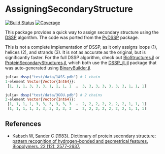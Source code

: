 # AssigningSecondaryStructure

[![Build Status](https://github.com/MurrellGroup/AssigningSecondaryStructure.jl/actions/workflows/CI.yml/badge.svg?branch=main)](https://github.com/MurrellGroup/AssigningSecondaryStructure.jl/actions/workflows/CI.yml?query=branch%3Amain)
[![Coverage](https://codecov.io/gh/MurrellGroup/AssigningSecondaryStructure.jl/branch/main/graph/badge.svg)](https://codecov.io/gh/MurrellGroup/AssigningSecondaryStructure.jl)

This package provides a quick way to assign secondary structure using the [DSSP](https://swift.cmbi.umcn.nl/gv/dssp/) algorithm. The code was ported from the [PyDSSP](https://github.com/ShintaroMinami/PyDSSP) package.

This is not a complete implementation of DSSP, as it only assigns loops (1), helices (2), and strands (3). It is not as accurate as the original, but is significantly faster. For the full DSSP algorithm, check out [BioStructures.jl](https://github.com/BioJulia/BioStructures.jl) or [ProteinSecondaryStructures.jl](https://github.com/m3g/ProteinSecondaryStructures.jl), which both use the [DSSP_jll.jl](https://docs.juliahub.com/General/DSSP_jll/stable/) package that was auto-generated using [BinaryBuilder.jl](https://github.com/JuliaPackaging/BinaryBuilder.jl). 

```julia
julia> dssp("test/data/1ASS.pdb") # 1 chain
1-element Vector{Vector{Int64}}:
 [1, 1, 1, 3, 3, 3, 1, 1, 1, 1  …  3, 3, 3, 3, 3, 3, 3, 1, 1, 1]

julia> dssp("test/data/3GOU.pdb") # 2 chains
2-element Vector{Vector{Int64}}:
 [1, 1, 1, 1, 3, 3, 3, 3, 3, 3  …  2, 2, 2, 2, 2, 2, 2, 1, 1, 1]
 [1, 1, 1, 1, 3, 3, 3, 3, 3, 3  …  2, 2, 2, 2, 2, 2, 2, 1, 1, 1]
```

## References
- [Kabsch W, Sander C (1983). Dictionary of protein secondary structure: pattern recognition of hydrogen-bonded and geometrical features. Biopolymers. 22 (12): 2577–2637.](https://doi.org/10.1002/bip.360221211)